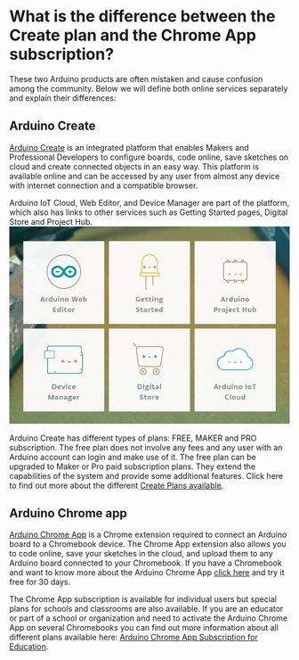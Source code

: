 # What is the difference between the Create plan and the Chrome App subscription?

These two Arduino products are often mistaken and cause confusion among the community. Below we will define both online services separately and explain their differences:

## Arduino Create
[Arduino Create](https://create.arduino.cc/) is an integrated platform that enables Makers and Professional Developers to configure boards, code online, save sketches on cloud and create connected objects in an easy way. This platform is available online and can be accessed by any user from almost any device with internet connection and a compatible browser.

Arduino IoT Cloud, Web Editor, and Device Manager are part of the platform, which also has links to other services such as Getting Started pages, Digital Store and Project Hub.
![Arduino Create](/assets/img/online/what_is_the_difference.png)


Arduino Create has different types of plans: FREE, MAKER and PRO subscription. The free plan does not involve any fees and any user with an Arduino account can login and make use of it. The free plan can be upgraded to Maker or Pro paid subscription plans. They extend the capabilities of the system and provide some additional features. Click here to find out more about the different [Create Plans available](https://store.arduino.cc/digital/create).

## Arduino Chrome app
[Arduino Chrome App](https://chrome.google.com/webstore/detail/arduino-create/dcgicpihgkmccjigalccipmjlnjopdfe) is a Chrome extension required to connect an Arduino board to a Chromebook device. The Chrome App extension also allows you to code online, save your sketches in the cloud, and upload them to any Arduino board connected to your Chromebook. If you have a Chromebook and want to know more about the Arduino Chrome App [click here](https://chrome.google.com/webstore/detail/arduino-create/dcgicpihgkmccjigalccipmjlnjopdfe) and try it free for 30 days.

The Chrome App subscription is available for individual users but special plans for schools and classrooms are also available. If you are an educator or part of a school or organization and need to activate the Arduino Chrome App on several Chromebooks you can find out more information about all different plans available here: [Arduino Chrome App Subscription for Education](https://create.arduino.cc/plans/chrome-app).
